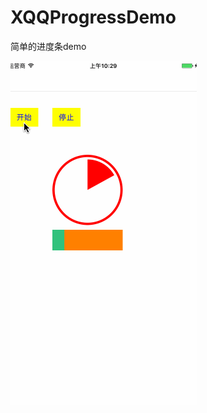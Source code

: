 # XQQProgressDemo
简单的进度条demo

![image](https://github.com/xiaogehenjimo/XQQProgressDemo/blob/master/23411.gif)

